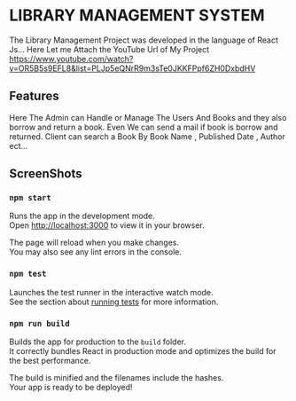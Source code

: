 # LIBRARY MANAGEMENT SYSTEM

The Library Management Project was developed in the language of React Js...
Here Let me Attach the YouTube Url of My Project
https://www.youtube.com/watch?v=OR5B5s9EFL8&list=PLJp5eQNrR9m3sTe0JKKFPpf6ZH0DxbdHV

## Features
Here The Admin can Handle or Manage The Users And Books and they also borrow and return a book.
Even We can send a mail if book is borrow and returned.
Client can search a Book By Book Name , Published Date , Author ect...

## ScreenShots


### `npm start`

Runs the app in the development mode.\
Open [http://localhost:3000](http://localhost:3000) to view it in your browser.

The page will reload when you make changes.\
You may also see any lint errors in the console.

### `npm test`

Launches the test runner in the interactive watch mode.\
See the section about [running tests](https://facebook.github.io/create-react-app/docs/running-tests) for more information.

### `npm run build`

Builds the app for production to the `build` folder.\
It correctly bundles React in production mode and optimizes the build for the best performance.

The build is minified and the filenames include the hashes.\
Your app is ready to be deployed!

